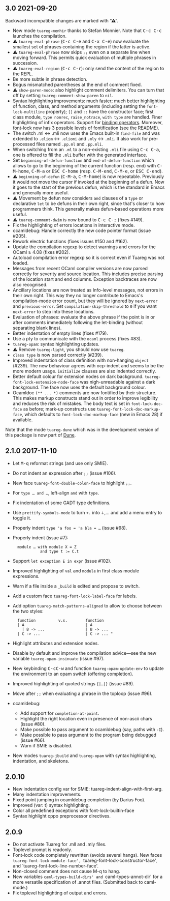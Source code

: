 3.0 2021-09-20
--------------

Backward incompatible changes are marked with “⚠”.

* New mode `tuareg-menhir` thanks to Stefan Monnier.
  Note that <kbd>C-c C-c</kbd> launches the compilation.
* ⚠ `tuareg-eval-phrase` (<kbd>C-c C-e</kbd> and <kbd>C-x C-e</kbd>) now
  evaluate the smallest set of phrases containing the region if the
  latter is active.
* ⚠ `tuareg-eval-phrase` now skips `;;` even on a separate line when moving
  forward. This permits quick evaluation of multiple phrases in succession.
* ⚠ `tuareg-eval-region` (<kbd>C-c C-r</kbd>): only send the content of
  the region to the REPL.
* Be more subtle in phrase detection.
* Bogus mismatched parentheses at the end of comment fixed.
* ⚠ `show-paren-mode`: also highlight comment delimiters.  You can
  turn that off by setting `tuareg-comment-show-paren` to `nil`.
* Syntax highlighting improvements: much faster; much better highlighting
  of function, class, and method arguments (including setting the
  `font-lock-multiline` property); `[]` and `::` have the constructor
  face; first class module, `type nonrec`, `raise_notrace`, `with
  type` are handled.  Finer highlighting of infix operators.  Support
  for [binding operators][].  Moreover, font-lock now has 3 possible
  levels of fontification (see the README).
* The switch .ml ↔ .mli now uses the Emacs built-in `find-file` and
  was extended to `.eliom` ↔ `.eliomi` and `.mly` ↔ `.mli`.  It also
  work for pre-processed files named `.pp.ml` and `.pp.mli`.
* When switching from an `.ml` to a non-existing `.mli` file using
  <kbd>C-c C-a</kbd>, one is offered to fill the `.mli` buffer with the
  generated interface.
* Set `beginning-of-defun-function` and `end-of-defun-function` which
  allows to go to the beginning of the current function (resp. end)
  with <kbd>C-M-home</kbd>, <kbd>C-M-a</kbd> or <kbd>ESC
  C-home</kbd> (resp. <kbd>C-M-end</kbd>, <kbd>C-M-e</kbd>, or
  <kbd>ESC C-end</kbd>).
* ⚠ `beginning-of-defun` (<kbd>C-M-a</kbd>, <kbd>C-M-home</kbd>) is
  now repeatable. Previously it would not move the cursor if invoked
  at the beginning of a defun. Now it goes to the start of the
  previous defun, which is the standard in Emacs and generally more
  useful.
* ⚠ Movement by defun now considers `and` clauses of a `type` or
  declarative `let` to be defuns in their own right, since that's
  closer to how programmers think. This generally makes defun-based
  operations more useful.
* ⚠ `tuareg-comment-dwim` is now bound to <kbd>C-c C-;</kbd> (fixes #149).
* Fix the highlighting of errors locations in interactive mode.
* ocamldebug: Handle correctly the new code pointer format (issue #205).
* Rework electric functions (fixes issues #150 and #162).
* Update the compilation regexp to detect warnings and errors for the
  OCaml ≥ 4.08 (fixes #202).
* Autoload compilation error regexp so it is correct even if Tuareg
  was not loaded.
* Messages from recent OCaml compiler versions are now parsed
  correctly for severity and source location. This includes precise
  parsing of the location start and end columns. Exception backtraces
  are now also recognised.
* Ancillary locations are now treated as Info-level messages, not
  errors in their own right. This way they no longer contribute to
  Emacs's compilation-mode error count, but they will be ignored by
  `next-error` and `previous-error`. Set `compilation-skip-threshold`
  to `0` if you want `next-error` to step into these locations.
* Evaluation of phrases: evaluate the above phrase if the point is in
  or after comments immediately following the let-binding (without
  separating blank lines).
* Better indentation of empty lines (fixes #179).
* Use a pty to communicate with the `ocaml` process (fixes #83).
* `tuareg-opam`: syntax highlighting updates.
* ⚠ Remove `tuareg-light`, you should now use `tuareg`.
* `class type` is now parsed correctly (#239).
* Improved indentation of class definition with non-hanging `object` (#239).
  The new behaviour agrees with ocp-indent and seems to be the more modern
  usage. `initialize` clauses are also indented correctly.
* Better default colour for extension nodes on dark background.
  `tuareg-font-lock-extension-node-face` was nigh-unreadable against
  a dark background. The face now uses the default background colour.
* Ocamldoc `(** ... *)` comments are now fontified by their structure.
  This makes markup constructs stand out in order to improve legibility
  and reduces the risk of mistakes. The body text is set in
  `font-lock-doc-face` as before; mark-up constructs use
  `tuareg-font-lock-doc-markup-face`, which defaults to
  `font-lock-doc-markup-face` (new in Emacs 28) if available.

Note that the mode `tuareg-dune` which was in the development version
of this package is now part of [Dune](https://github.com/ocaml/dune).

[binding operators]: https://caml.inria.fr/pub/docs/manual-ocaml-4.08/manual046.html

2.1.0 2017-11-10
----------------

* Let <kbd>M-q</kbd> reformat strings (and use only SMIE).
* Do not indent an expression after `;;` (issue #106).
* New face `tuareg-font-double-colon-face` to highlight `;;`.
* For `type … and …`, left-align `and` with `type`.
* Fix indentation of some GADT type definitions.
* Use `prettify-symbols-mode` to turn `+.` into `∔`,… and add a menu
  entry to toggle it.
* Properly indent `type 'a foo = 'a bla = …` (issue #98).
* Properly indent (issue #7):

        module … with module X = Z
                  and type t := C.t

* Support `let exception E in expr` (issue #102).
* Improved highlighting of `val` and `module` in first class module
  expressions.
* Warn if a file inside a `_build` is edited and propose to switch.
* Add a custom face `tuareg-font-lock-label-face` for labels.
* Add option `tuareg-match-patterns-aligned` to allow to choose
  between the two styles:

        function          v.s.        function
        | A                           | A
          | B -> ...                  | B -> ...
        | C -> ...                    | C -> ... "

* Highlight attributes and extension nodes.
* Disable by default and improve the compilation advice—see the new
  variable `tuareg-opam-insinuate` (issue #97).
* New keybinding <kbd>C-cC-w</kbd> and function `tuareg-opam-update-env`
  to update the environment to an opam switch (offering completion).
* Improved highlighting of quoted strings `{|…|}` (issue #89).
* Move after `;;` when evaluating a phrase in the toploop (issue #96).

* ocamldebug:
  - Add support for `completion-at-point`.
  - Highlight the right location even in presence of non-ascii chars
	(issue #80).
  - Make possible to pass argument to ocamldebug (say, paths with `-I`).
  - Make possible to pass argument to the program being debugged (issue #66).
  - Warn if SMIE is disabled.

* New modes `tuareg-jbuild` and `tuareg-opam` with syntax
  highlighting, indentation, and skeletons.

2.0.10
------

* New indentation config var for SMIE: tuareg-indent-align-with-first-arg.
* Many indentation improvements.
* Fixed point jumping in ocamldebug completion (by Darius Foo).
* Improved (var: t) syntax highlighting.
* Color all predefined exceptions with font-lock-builtin-face
* Syntax highlight cppo preprocessor directives.

2.0.9
-----

* Do not activate Tuareg for .mll and .mly files.
* Toplevel prompt is readonly.
* Font-lock code completely rewritten (avoids several hangs).  New faces
  `tuareg-font-lock-module-face', `tuareg-font-lock-constructor-face',
  and `tuareg-font-lock-line-number-face'.
* Non-closed comment does not cause M-q to hang.
* New variables `caml-types-build-dirs' and `caml-types-annot-dir' for
  a more versatile specification of .annot files.  (Submitted back to
  caml-mode.)
* Fix toplevel highlighting of output and errors.
